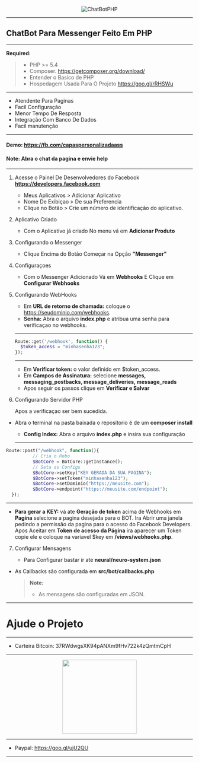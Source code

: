 
<p align="center"> <img src="http://i.imgur.com/6KXNtkF.png" alt="ChatBotPHP"/> </p>

----------

## ChatBot Para Messenger Feito Em PHP

----------


 **Required:** 
  > - PHP >= 5.4
  > - Composer. https://getcomposer.org/download/
  > - Entender o Basico de PHP 
  > - Hospedagem Usada Para O Projeto https://goo.gl/rRHSWu

---------

   - Atendente Para Paginas
   - Facil Configuração
   - Menor Tempo De Resposta
   - Integração Com Banco De Dados
   - Facil manutenção

----------

#### **Demo:** https://fb.com/capaspersonalizadaass
#### **Note:** Abra o chat da pagina e envie **help**
    

----------

 1. Acesse o Painel De Desenvolvedores do Facebook **https://developers.facebook.com**

 
	 * Meus Aplicativos > Adicionar Aplicativo
	 * Nome De Exibiçao > De sua Preferencia
	 * Clique no Botão > Crie um número de identificação do aplicativo.
	
 2. Aplicativo Criado

	* Com o Aplicativo já criado  No menu vá em  **Adicionar Produto**
	

 3. Configurando o Messenger

	* Clique Encima do Botão Começar na Opção **"Messenger"**

 4. Configuraçoes

	* Com o Messenger Adicionado Vá em **Webhooks** E Clique em **Configurar Webhooks**

 5. Configurando WebHooks


	* Em **URL de retorno de chamada:** coloque o https://seudominio.com/webhooks.
	* **Senha:** Abra o arquivo **index.php** e atribua uma senha para verificaçao no webhooks.
	      
    
    ---------
    
    
	```php
	Route::get('/webhook', function() {
      $token_access = "minhasenha123";
    });
   	```
   	      
    
    ---------
    
    
	* Em **Verificar token:** o valor definido em $token_access.
	* Em **Campos de Assinatura:** selecione **messages, messaging_postbacks, message_deliveries, message_reads**
	* Apos seguir os passos clique em **Verificar e Salvar**
	
	
 6. Configurando Servidor PHP

	Apos a verificaçao ser bem sucedida.
	
  - Abra o terminal na pasta baixada o repositorio é de um **composer install**
	* **Config Index:** Abra o arquivo **index.php** e insira sua configuração
      
    
    ---------
    
    
  ```php
  Route::post("/webhook", function(){
		    // Cria o Robo
		    $BotCore = BotCore::getInstance();
		    // Seta as Configs
		    $BotCore->setKey("KEY GERADA DA SUA PAGINA");
		    $BotCore->setToken("minhasenha123");
		    $BotCore->setDominio("https://meusite.com");
		    $BotCore->endpoint("https://meusite.com/endpoint");
    });
   ```
   
    
   ----------
    
    
 * **Para gerar a KEY:** vá ate **Geração de token** acima de Webhooks em **Pagina** selecione a pagina desejada para o BOT. Ira Abrir uma janela pedindo a permissão da pagina para o acesso do Facebook Developers. Apos Aceitar em **Token de acesso da Página** ira aparecer um Token copie ele e coloque na variavel $key em **/views/webhooks.php**.


 7. Configurar Mensagens

	- Para Configurar bastar ir ate **neural/neuro-system.json** 
  - As Callbacks são configurada em **src/bot/callbacks.php**
  
	> **Note:**
	> - As mensagens são configuradas em JSON.

___________

 # Ajude o Projeto
 
___________

  - Carteira Bitcoin: 37RWdwgsXK94pANXm9fHv722k4zQmtmCpH 

--------------------------

<p align="center"><img src="https://chart.googleapis.com/chart?chs=240x240&choe=UTF-8&chld=M%7C0&cht=qr&chl=37RWdwgsXK94pANXm9fHv722k4zQmtmCpH" width="200"/></p> 

--------------------------

 - Paypal:  https://goo.gl/ujU2QU

--------------------------
